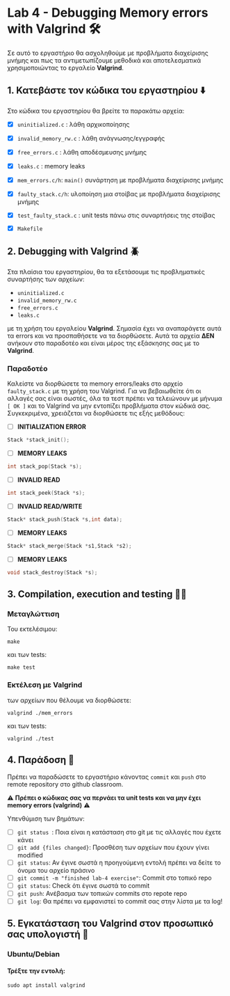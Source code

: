 # Lab 4 - Debugging Memory errors with Valgrind 🛠️

Σε αυτό το εργαστήριο θα ασχοληθούμε με προβλήματα διαχείρισης μνήμης και πως τα αντιμετωπίζουμε μεθοδικά και αποτελεσματικά χρησιμοποιώντας το εργαλείο **Valgrind**.

## 1. Κατεβάστε τον κώδικα του εργαστηρίου ⬇️

Στο κώδικα του εργαστηρίου θα βρείτε τα παρακάτω αρχεία:

- [x] `uninitialized.c` : λάθη αρχικοποίησης
- [x] `invalid_memory_rw.c` : λάθη ανάγνωσης/εγγραφής
- [x] `free_errors.c` : λάθη αποδέσμευσης μνήμης
- [x] `leaks.c` : memory leaks
- [x] `mem_errors.c/h`: `main()` συνάρτηση με προβλήματα διαχείρισης μνήμης
- [x] `faulty_stack.c/h`: υλοποίηση μια στοίβας με προβλήματα διαχείρισης μνήμης
- [x] `test_faulty_stack.c` : unit tests πάνω στις συναρτήσεις της στοίβας
- [x] `Makefile`


## 2. Debugging with Valgrind 🪲

Στα πλαίσια του εργαστηρίου, θα τα εξετάσουμε τις προβληματικές συναρτήσης των αρχείων: 

- `uninitialized.c`
- `invalid_memory_rw.c`
- `free_errors.c`
- `leaks.c` 

με τη χρήση του εργαλείου **Valgrind**. Σημασία έχει να αναπαράγετε αυτά τα errors και να προσπαθήσετε να τα διορθώσετε. Αυτά τα αρχεία **ΔΕΝ** ανήκουν στο παραδοτέο και είναι μέρος της εξάσκησης σας με το **Valgrind**.


### Παραδοτέο

Καλείστε να διορθώσετε τα memory errors/leaks στο αρχείο `faulty_stack.c` με τη χρήση του Valgrind. Για να βεβαιωθείτε ότι οι αλλαγές σας είναι σωστές, όλα τα τεστ πρέπει να τελειώνουν με μήνυμα `[ ΟΚ ]` και το Valgrind να μην εντοπίζει προβλήματα στον κώδικά σας. Συγκεκριμένα, χρειάζεται να διορθώσετε τις εξής μεθόδους:

- [ ] **INITIALIZATION ERROR**
```c
Stack *stack_init();
```
- [ ] **MEMORY LEAKS**
```c
int stack_pop(Stack *s);
```
- [ ] **INVALID READ**
```c
int stack_peek(Stack *s);
```
- [ ] **INVALID READ/WRITE**
```c
Stack* stack_push(Stack *s,int data);
```
- [ ] **MEMORY LEAKS**
```c
Stack* stack_merge(Stack *s1,Stack *s2);
```
- [ ] **MEMORY LEAKS**
```c
void stack_destroy(Stack *s);
```

## 3. Compilation, execution and testing 👩‍🔬

### Μεταγλώττιση

Του εκτελέσιμου:

```
make
```

και των tests:
```
make test
```

### Εκτέλεση με Valgrind

των αρχείων που θέλουμε να διορθώσετε:
```
valgrind ./mem_errors
```

και των tests:
```
valgrind ./test
```

## 4. Παράδοση 🚚
Πρέπει να παραδώσετε το εργαστήριο κάνοντας `commit` και `push` στο remote repository στο github classroom. 

⚠️ **Πρέπει ο κώδικας σας να περνάει τα unit tests και να μην έχει memory errors (valgrind)** ⚠️ 

Yπενθύμιση των βημάτων:

- [ ] `git status `: Ποια είναι η κατάσταση στο git με τις αλλαγές που έχετε κάνει
- [ ] `git add {files changed}`: Προσθέση των αρχείων που έχουν γίνει modified
- [ ] `git status`: Αν έγινε σωστά η προηγούμενη εντολή πρέπει να δείτε το όνομα του αρχείο πράσινο
- [ ] `git commit -m "finished lab-4 exercise"`: Commit στο τοπικό repo
- [ ] `git status`: Check ότι έγινε σωστά το commit
- [ ] `git push`: Ανέβασμα των τοπικών commits στο repote repo
- [ ] `git log`: Θα πρέπει να εμφανιστεί το commit σας στην λίστα με τα log!

## 5. Εγκατάσταση του Valgrind στον προσωπικό σας υπολογιστή 💾

### Ubuntu/Debian
#### Τρέξτε την εντολή:

```
sudo apt install valgrind
```
